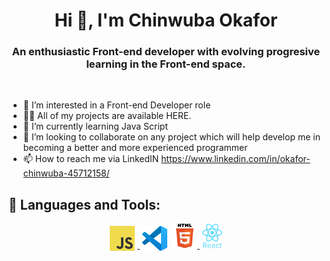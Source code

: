 <h1 align="center">Hi 👋, I'm Chinwuba Okafor</h1>
<h3 align="center">An enthusiastic Front-end developer with evolving progresive learning in the Front-end space. </h3>

<p align="left">
<a href="https://twitter.com/chubbychubi" target="blank"><img align="center" src="https://github.com/mitul3737/mitul3737/blob/main/socials/twitter.png" title = "Twitter" alt="" height="30" /></a>
<a href="https://www.linkedin.com/in/okafor-chinwuba-45712158/" target="blank"><img align="center" src="https://github.com/mishmanners/MishManners/blob/master/socials/transparent-Linkedin-logo-icon.png" alt="" height="30" /></a>
<a href="https://www.instagram.com/okafor_chinwuba/" target="blank"><img align="center" src="https://github.com/mitul3737/mitul3737/blob/main/socials/instagram.png" alt="" height="30" /></a>

</p>


- 👀 I’m interested in a Front-end Developer role
- 👨‍💻 All of my projects are available HERE.
- 🌱 I’m currently learning Java Script 
- 💞️ I’m looking to collaborate on any project which will help develop me in becoming a better and more experienced programmer
- 📫 How to reach me via LinkedIN https://www.linkedin.com/in/okafor-chinwuba-45712158/






## 🧰 Languages and Tools:

<p align="center"> 
 <a href="https://www.w3.org/html/" target="_blank" rel="noreferrer">   
<img src="https://raw.githubusercontent.com/github/explore/80688e429a7d4ef2fca1e82350fe8e3517d3494d/topics/javascript/javascript.png" alt="Javascript" height="40" style="vertical-align:top; margin:4px"> </a>
<img src="https://raw.githubusercontent.com/github/explore/80688e429a7d4ef2fca1e82350fe8e3517d3494d/topics/visual-studio-code/visual-studio-code.png" alt="VS Code" height="40" style="vertical-align:top; margin:4px">
<a href="https://www.w3.org/html/" target="_blank" rel="noreferrer"> 
<img src="https://raw.githubusercontent.com/devicons/devicon/master/icons/html5/html5-original-wordmark.svg" alt="html5" width="40" height="40"/> 
</a>    
<a href="https://reactjs.org/" target="_blank" rel="noreferrer"> <img src="https://raw.githubusercontent.com/devicons/devicon/master/icons/react/react-original-wordmark.svg" alt="react" width="40" height="40"/> 
 </a> 
 </p>


